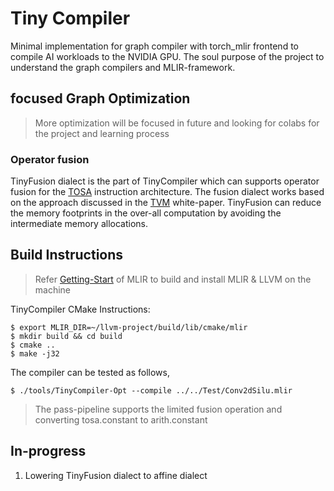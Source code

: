 # Tiny Compiler 
Minimal implementation for graph compiler with torch_mlir frontend to compile AI workloads to the NVIDIA GPU. The soul purpose of the project to understand the graph compilers and MLIR-framework. 

## focused Graph Optimization 
> More optimization will be focused in future and looking for colabs for the project and learning process

<h3>Operator fusion</h3>

<!-- A custom fusion dialect to handle hardware-independent operator fusion 
for DNN operator and the approach adopted from [TVM](https://layman-n-ish.github.io/pdfs/TVM_Review_Report.pdf).  -->

TinyFusion dialect is the part of TinyCompiler which can supports operator fusion for the [TOSA](https://mlir.llvm.org/docs/Dialects/TOSA/) instruction architecture. The fusion dialect works based on the approach discussed in the [TVM](https://layman-n-ish.github.io/pdfs/TVM_Review_Report.pdf) white-paper. TinyFusion can reduce the memory footprints in the over-all computation by avoiding the intermediate memory allocations. 

## Build Instructions
> Refer [Getting-Start](https://mlir.llvm.org/getting_started/) of MLIR to build and install MLIR & LLVM on the machine

TinyCompiler CMake Instructions:
```
$ export MLIR_DIR=~/llvm-project/build/lib/cmake/mlir
$ mkdir build && cd build 
$ cmake ..
$ make -j32
```
The compiler can be tested as follows, 
```
$ ./tools/TinyCompiler-Opt --compile ../../Test/Conv2dSilu.mlir 
```
> The pass-pipeline supports the limited fusion operation and converting tosa.constant to arith.constant

## In-progress 
1. Lowering TinyFusion dialect to affine dialect 